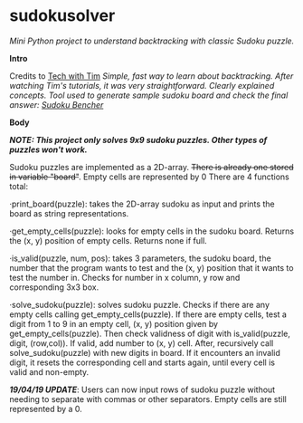 # sudokusolver
*Mini Python project to understand backtracking with classic Sudoku puzzle.*

**Intro**

Credits to [Tech with Tim](https://www.youtube.com/channel/UC4JX40jDee_tINbkjycV4Sg/featured)
*Simple, fast way to learn about backtracking. After watching Tim's tutorials, it was very straightforward. Clearly explained concepts.
Tool used to generate sample sudoku board and check the final answer: [Sudoku Bencher](http://sudoku.becher-sundstroem.de/)*

**Body**

***NOTE: This project only solves 9x9 sudoku puzzles. Other types of puzzles won't work.***

Sudoku puzzles are implemented as a 2D-array. ~~There is already one stored in variable "board"~~. Empty cells are represented by 0
There are 4 functions total:

  ·print_board(puzzle): takes the 2D-array sudoku as input and prints the board as string representations.
  
  ·get_empty_cells(puzzle): looks for empty cells in the sudoku board. Returns the (x, y) position of empty cells. Returns none if full.
  
  ·is_valid(puzzle, num, pos): takes 3 parameters, the sudoku board, the number that the program wants to test and the (x, y) position that    it wants to test the number in. Checks for number in x column, y row and corresponding 3x3 box.
  
  ·solve_sudoku(puzzle): solves sudoku puzzle. Checks if there are any empty cells calling get_empty_cells(puzzle). If there are empty        cells, test a digit from 1 to 9 in an empty cell, (x, y) position given by get_empty_cells(puzzle). Then check validness of digit with      is_valid(puzzle, digit, (row,col)). If valid, add number to (x, y) cell. After, recursively call solve_sudoku(puzzle) with new digits in    board. If it encounters an invalid digit, it resets the corresponding cell and starts again, until every cell is valid and non-empty.
  
 ***19/04/19 UPDATE***: Users can now input rows of sudoku puzzle without needing to separate with commas or other separators. Empty cells are still represented by a 0.
  
  


